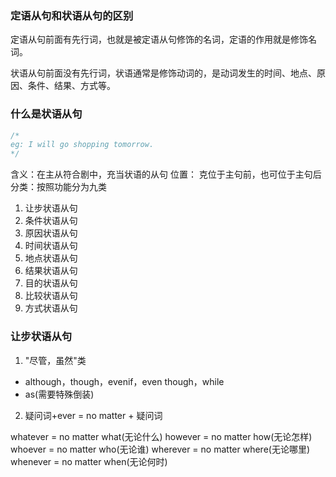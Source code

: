 ### 定语从句和状语从句的区别

定语从句前面有先行词，也就是被定语从句修饰的名词，定语的作用就是修饰名词。

状语从句前面没有先行词，状语通常是修饰动词的，是动词发生的时间、地点、原因、条件、结果、方式等。

### 什么是状语从句

```js
/*
eg: I will go shopping tomorrow.
*/
```

含义：在主从符合剧中，充当状语的从句
位置： 克位于主句前，也可位于主句后
分类：按照功能分为九类

1. 让步状语从句
2. 条件状语从句
3. 原因状语从句
4. 时间状语从句
5. 地点状语从句
6. 结果状语从句
7. 目的状语从句
8. 比较状语从句
9. 方式状语从句

### 让步状语从句

1. "尽管，虽然"类

- although，though，evenif，even though，while
- as(需要特殊倒装)

2. 疑问词+ever = no matter + 疑问词

whatever = no matter what(无论什么)
however = no matter how(无论怎样)
whoever = no matter who(无论谁)
wherever = no matter where(无论哪里)
whenever = no matter when(无论何时)
